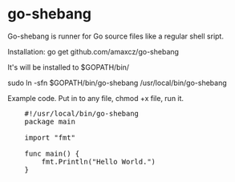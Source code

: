 # go-shebang

Go-shebang is runner for Go source files like a regular shell sript.

Installation: go get github.com/amaxcz/go-shebang

It's will be installed to $GOPATH/bin/

sudo ln -sfn $GOPATH/bin/go-shebang /usr/local/bin/go-shebang





Example code. Put in to any file, chmod +x file, run it.

<pre>
	#!/usr/local/bin/go-shebang
	package main
	
	import "fmt"
	
	func main() {
	    fmt.Println("Hello World.")
	}
</pre>
